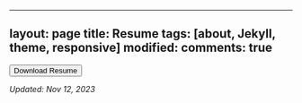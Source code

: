 <!-- ---
layout: page
title: Resume
tags: [about, Jekyll, theme, responsive]
modified: 
comments: true
---

My latest resume: [Here](/reports/Kundan_Kumar_Fall2023_Resume.docx.pdf)  
*Updated: Nov 12, 2023* -->
---
layout: page
title: Resume
tags: [about, Jekyll, theme, responsive]
modified: 
comments: true
---

<button id="downloadResumeBtn">Download Resume</button>

<div id="resumeModal" style="display: none;">
  <iframe src="/reports/Kundan_Kumar_Fall2023_Resume.docx.pdf" width="100%" height="600px"></iframe>
</div>

*Updated: Nov 12, 2023*

<script>
  document.getElementById("downloadResumeBtn").addEventListener("click", function() {
    document.getElementById("resumeModal").style.display = "block";
  });
</script>
